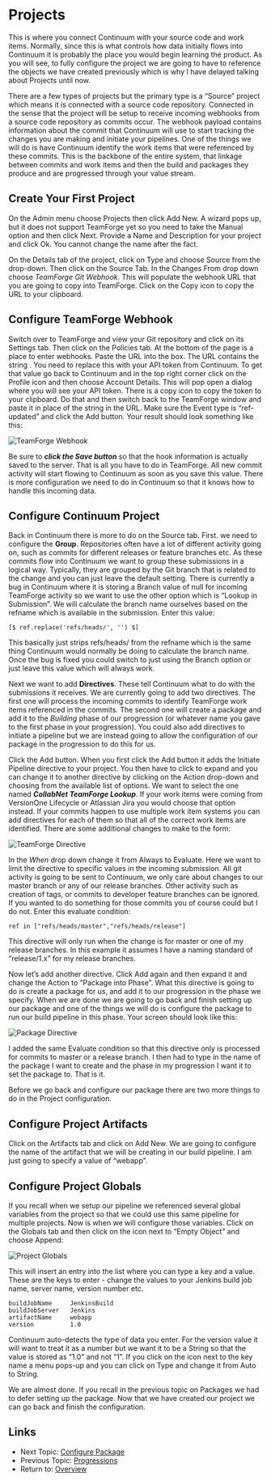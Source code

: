 Projects
========

This is where you connect Continuum with your source code and work items.
Normally, since this is what controls how data initially flows into Continuum it
is probably the place you would begin learning the product. As you will see, 
to fully configure the project we are going to have to reference the objects we
have created previously which is why I have delayed talking about Projects
until now.

There are a few types of projects but the primary type is a “Source” project
which means it is connected with a source code repository.  Connected in the
sense that the project will be setup to receive incoming webhooks from a source
code repository as commits occur.  The webhook payload contains information
about the commit that Continuum will use to start tracking the changes you
are making and initiate your pipelines.  One of the things we will do is have
Continuum identify the work items that were referenced by these commits.
This is the backbone of the entire system, that linkage between commits and
work items and then the build and packages they produce and are progressed
through your value stream.

Create Your First Project
-------------------------
On the Admin menu choose Projects then click Add New. A wizard pops up, but
it does not support TeamForge yet so you need to take the Manual option and
then click Next.  Provide a Name and Description for your project and click Ok.
You cannot change the name after the fact.

On the Details tab of the project, click on Type and choose Source from the
drop-down.  Then click on the Source Tab.  In the Changes From drop down choose
*TeamForge Git Webhook*.  This will populate the webhook URL that you are going
to copy into TeamForge.  Click on the Copy icon to copy the URL to your
clipboard.

Configure TeamForge Webhook
---------------------------
Switch over to TeamForge and view your Git repository and click on its Settings
tab.  Then click on the Policies tab.  At the bottom of the page is a place to
enter webhooks.  Paste the URL into the box.  The URL contains the string
<API Token>.  You need to replace this with your API token from Continuum.
To get that value go back to Continuum and in the top right corner click
on the Profile icon and then choose Account Details. This will pop open a
dialog where you will see your API token. There is a copy icon to copy the
token to your clipboard.  Do that and then switch back to the TeamForge
window and paste it in place of the <API Token> string in the URL.  Make
sure the Event type is “ref-updated” and click the Add button.  Your result
should look something like this:

![TeamForge Webhook](images/webhook.png "TeamForge Webhook")

Be sure to ***click the Save button*** so that the hook information is
actually saved to the server.  That is all you have to do in TeamForge.  All
new commit activity will start flowing to Continuum as soon as you save this
value.  There is more configuration we need to do in Continuum so that it knows
how to handle this incoming data.

Configure Continuum Project
---------------------------
Back in Continuum there is more to do on the Source tab.  First. we need to
configure the **Group**.  Repositories often have a lot of different activity
going on, such as commits for different releases or feature branches etc.
As these commits flow into Continuum we want to group these submissions in a
logical way. Typically, they are grouped by the Git branch that is related to
the change and you can just leave the default setting.  There is currently a
bug in Continuum where it is storing a Branch value of null for incoming
TeamForge activity so we want to use the other option which is
“Lookup in Submission”.  We will calculate the branch name ourselves based on
the refname which is available in the submission.  Enter this value:

    [$ ref.replace('refs/heads/', '') $] 

This basically just strips refs/heads/ from the refname which is the same thing
Continuum would normally be doing to calculate the branch name.  Once the
bug is fixed you could switch to just using the Branch option or just leave
this value which will always work.

Next we want to add **Directives**.  These tell Continuum what to do with the
submissions it receives.  We are currently going to add two directives.  The
first one will process the incoming commits to identify TeamForge work items
referenced in the commits.  The second one will create a package and add it
to the *Building* phase of our progression (or whatever name you gave to the
first phase in your progression).  You could also add directives to
initiate a pipeline but we are instead going to allow the configuration of our
package in the progression to do this for us.

Click the Add button.  When you first click the Add button it adds the
Initiate Pipeline directive to your project.  You then have to click to
expand and you can change it to another directive by clicking on the Action
drop-down and choosing from the available list of options.  We want to select
the one named ***CollabNet TeamForge Lookup***.  If your work items were coming
from VersionOne Lifecycle or Atlassian Jira you would choose that option
instead.  If your commits happen to use multiple work item systems you can add
directives for each of them so that all of the correct work items are
identified.  There are some additional changes to make to the form:

![TeamForge Directive](images/teamforge-directive.png "TeamForge Directive")

In the *When* drop down change it from Always to Evaluate.  Here we want to
limit the directive to specific values in the incoming submission.  All git
activity is going to be sent to Continuum, we only care about changes to our
master branch or any of our release branches.  Other activity such as creation
of tags, or commits to developer feature branches can be ignored.  If you wanted
to do something for those commits you of course could but I do not.  Enter
this evaluate condition:

    ref in ["refs/heads/master","refs/heads/release"]

This directive will only run when the change is for master or one of my release
branches.  In this example it assumes I have a naming standard of
“release/1.x” for my release branches.

Now let’s add another directive.  Click Add again and then expand it and change
the Action to “Package into Phase”.  What this directive is going to do is
create a package for us, and add it to our progression in the phase we specify.
When we are done we are going to go back and finish setting up our package and
one of the things we will do is configure the package to run our build pipeline
in this phase.  Your screen should look like this:

![Package Directive](images/package-directive.png "Package Directive")

I added the same Evaluate condition so that this directive only is processed
for commits to master or a release branch.  I then had to type in the name of
the package I want to create and the phase in my progression I want it to set
the package to.  That is it.

Before we go back and configure our package there are two more things to do in
the Project configuration.

Configure Project Artifacts
---------------------------
Click on the Artifacts tab and click on Add New.  We are going to configure
the name of the artifact that we will be creating in our build pipeline.  I am
just going to specify a value of “webapp”.

Configure Project Globals
-------------------------
If you recall when we setup our pipeline we referenced several global variables
from the project so that we could use this same pipeline for multiple projects.
Now is when we will configure those variables.  Click on the Globals tab and
then click on the icon next to “Empty Object” and choose Append:

![Project Globals](images/append-global.png "Project Globals")

This will insert an entry into the list where you can type a key and a value.
These are the keys to enter - change the values to your Jenkins build job name,
server name, version number etc.

    buildJobName     JenkinsBuild
    buildJobServer   Jenkins
    artifactName     webapp
    version          1.0

Continuum auto-detects the type of data you enter.  For the version value it 
will want to treat it as a number but we want it to be a String so that the 
value is stored as “1.0” and not “1”.  If you click on the icon next to the key
name a menu pops-up and you can click on Type and change it from Auto to String.

We are almost done.  If you recall in the previous topic on Packages we had to
defer setting up the package.  Now that we have created our project we can go
back and finish the configuration.


Links
-----

* Next Topic: [Configure Package](PROJECT-PACKAGE.md "Configure Package")
* Previous Topic: [Progressions](PACKAGES.md "Packages")
* Return to: [Overview](../README.md "Overview")


